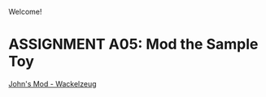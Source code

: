 Welcome!

# ASSIGNMENT A05: Mod the Sample Toy

[John's Mod - Wackelzeug](/a05/jcarrotta/game.html)
<br><br><br><br><br>
